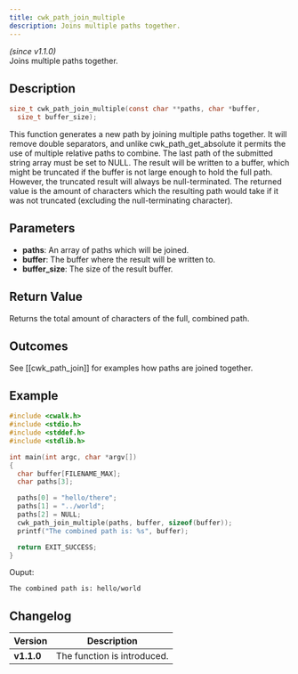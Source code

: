 ```yaml
---
title: cwk_path_join_multiple
description: Joins multiple paths together.
---
```


_(since v1.1.0)_  
Joins multiple paths together.

## Description
```c
size_t cwk_path_join_multiple(const char **paths, char *buffer,
  size_t buffer_size);
```
This function generates a new path by joining multiple paths together. It will remove double separators, and unlike cwk_path_get_absolute it permits the use of multiple relative paths to combine. The last path of the submitted string array must be set to NULL. The result will be written to a buffer, which might be truncated if the buffer is not large enough to hold the full path. However, the truncated result will always be null-terminated. The returned value is the amount of characters which the resulting path would take if it was not truncated (excluding the null-terminating character).

## Parameters
 * **paths**: An array of paths which will be joined.
 * **buffer**: The buffer where the result will be written to.
 * **buffer_size**: The size of the result buffer.

## Return Value
Returns the total amount of characters of the full, combined path.

## Outcomes
See [[cwk_path_join]] for examples how paths are joined together.

## Example
```c
#include <cwalk.h>
#include <stdio.h>
#include <stddef.h>
#include <stdlib.h>

int main(int argc, char *argv[])
{
  char buffer[FILENAME_MAX];
  char paths[3];

  paths[0] = "hello/there";
  paths[1] = "../world";
  paths[2] = NULL;
  cwk_path_join_multiple(paths, buffer, sizeof(buffer));
  printf("The combined path is: %s", buffer);

  return EXIT_SUCCESS;
}
```

Ouput:
```
The combined path is: hello/world
```

## Changelog

| Version    | Description                                            |
|------------|--------------------------------------------------------|
| **v1.1.0** | The function is introduced.                            |